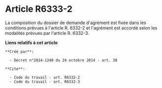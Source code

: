 # Article R6333-2

La composition du dossier de demande d'agrément est fixée dans les conditions prévues à l'article R. 6332-2 et l'agrément est
accordé selon les modalités prévues par l'article R. 6332-3.

**Liens relatifs à cet article**

	**Créé par**:

	  - Décret n°2014-1240 du 24 octobre 2014 - art. 38

	**Cite**:

	  - Code du travail - art. R6332-2
	  - Code du travail - art. R6332-3
